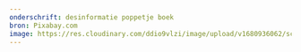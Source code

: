 ```yaml
---
onderschrift: desinformatie poppetje boek
bron: Pixabay.com
image: https://res.cloudinary.com/ddio9vlzi/image/upload/v1680936062/sciencegeek/posts/desinformatie-poppetje-boek.jpg
---
```

